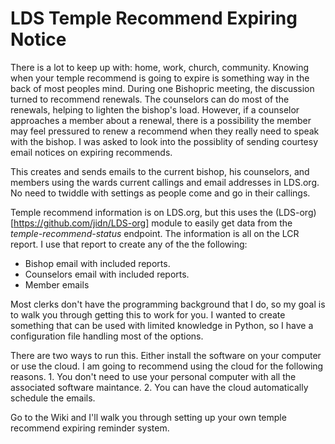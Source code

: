 LDS Temple Recommend Expiring Notice
=====================================

There is a lot to keep up with: home, work, church, community.  Knowing
when your temple recommend is going to expire is something way in the
back of most peoples mind.  During one Bishopric meeting, the discussion
turned to recommend renewals.  The counselors can do most of the renewals,
helping to lighten the bishop's load.  However, if a counselor approaches
a member about a renewal, there is a possibility the member may feel
pressured to renew a recommend when they really need to speak with the
bishop.  I was asked to look into the possiblity of sending courtesy
email notices on expiring recommends.

This creates and sends emails to the current bishop, his counselors, and
members using the wards current callings and email addresses in LDS.org.
No need to twiddle with settings as people come and go in their callings.

Temple recommend information is on LDS.org, but this uses the
(LDS-org)[https://github.com/jidn/LDS-org] module to easily get data from the
*temple-recommend-status* endpoint.
The information is all on the LCR report.  I use that report to create
any of the the following:

  * Bishop email with included reports.
  * Counselors email with included reports.
  * Member emails

Most clerks don't have the programming background that I do, so my goal is
to walk you through getting this to work for you.
I wanted to create something that can be used with limited knowledge
in Python, so I have a configuration file handling most of the options.

There are two ways to run this.  Either install the software on your computer or use the cloud.  I am going to recommend using the cloud for the following reasons.
    1. You don't need to use your personal computer with all the associated
       software maintance.
    2. You can have the cloud automatically schedule the emails.

Go to the Wiki and I'll walk you through setting up your own temple recommend
expiring reminder system.
